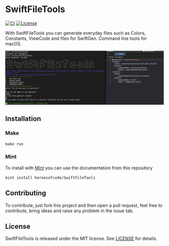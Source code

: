 # SwiftFileTools

[![CI](https://github.com/heroesofcode/SwiftFileTools/actions/workflows/CI.yml/badge.svg)](https://github.com/heroesofcode/SwiftFileTools/actions/workflows/CI.yml)
[![License](https://img.shields.io/github/license/heroesofcode/SwiftFileTools.svg)](https://github.com/heroesofcode/SwiftFileTools/blob/main/LICENSE)

With SwiftFileTools you can generate everyday files such as Colors, Constants, ViewCode and files for SwiftGen. Command line tools for macOS.

<img src="https://github.com/heroesofcode/SwiftFileTools/blob/main/assets/demo.png">

## Installation

### Make
```
make run
```

### Mint

To install with [Mint](https://github.com/yonaskolb/Mint) you can use the documentation from this repository

```
mint install heroesofcode/SwiftFileTools
```

## Contributing

To contribute, just fork this project and then open a pull request, feel free to contribute, bring ideas and raise any problem in the issue tab.

## License

SwiftFileTools is released under the MIT license. See [LICENSE](https://github.com/heroesofcode/SwiftFileTools/blob/main/LICENSE) for details.
